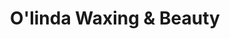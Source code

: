 ---
title: "O'linda Waxing & Beauty"
url: /saarbruecken/olinda-waxing-und-beauty/
shop: Kosmetik
---